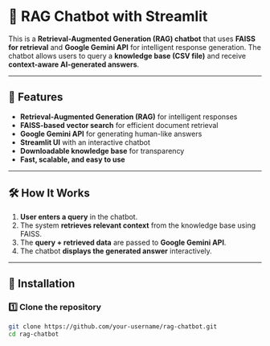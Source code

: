 # 🤖 RAG Chatbot with Streamlit  

This is a **Retrieval-Augmented Generation (RAG) chatbot** that uses **FAISS for retrieval** and **Google Gemini API** for intelligent response generation. The chatbot allows users to query a **knowledge base (CSV file)** and receive **context-aware AI-generated answers**.  

---

## 📌 Features  
- **Retrieval-Augmented Generation (RAG)** for intelligent responses  
- **FAISS-based vector search** for efficient document retrieval  
- **Google Gemini API** for generating human-like answers  
-  **Streamlit UI** with an interactive chatbot  
-  **Downloadable knowledge base** for transparency  
- **Fast, scalable, and easy to use**  

---

## 🛠️ How It Works  
1. **User enters a query** in the chatbot.  
2. The system **retrieves relevant context** from the knowledge base using FAISS.  
3. The **query + retrieved data** are passed to **Google Gemini API**.  
4. The chatbot **displays the generated answer** interactively.  

---

## 🚀 Installation  

### 1️⃣ Clone the repository  
```bash
git clone https://github.com/your-username/rag-chatbot.git
cd rag-chatbot
